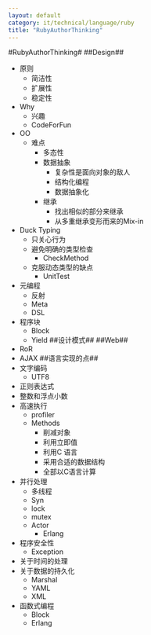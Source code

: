 ```yaml
---
layout: default
category: it/technical/language/ruby
title: "RubyAuthorThinking"
---
```


#RubyAuthorThinking#
##Design##
* 原则
  * 简洁性 
  * 扩展性
  * 稳定性
* Why
  * 兴趣
  * CodeForFun
* OO
  * 难点
    * 多态性
    * 数据抽象
      * 复杂性是面向对象的敌人
      * 结构化编程
      * 数据抽象化
    * 继承
      * 找出相似的部分来继承
      * 从多重继承变形而来的Mix-in
* Duck Typing
  * 只关心行为
  * 避免明确的类型检查
    * CheckMethod
  * 克服动态类型的缺点
    * UnitTest
* 元编程
  * 反射
  * Meta
  * DSL
* 程序块
  * Block
  * Yield
##设计模式##
##Web##
* RoR
* AJAX
##语言实现的点##
* 文字编码
  * UTF8
* 正则表达式
* 整数和浮点小数
* 高速执行
  * profiler
  * Methods
    * 削减对象
    * 利用立即值
    * 利用C 语言
    * 采用合适的数据结构
    * 全部以C语言计算
* 并行处理
  * 多线程
  * Syn
  * lock
  * mutex
  * Actor
    * Erlang
* 程序安全性
  * Exception
* 关于时间的处理
* 关于数据的持久化
  * Marshal
  * YAML
  * XML
* 函数式编程
  * Block
  * Erlang
